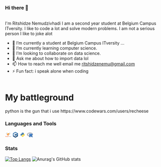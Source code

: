 ### Hi there 👋
 <br> I'm Ritshidze Nemudzivhadi I am a second year student at Belgium Campus ITversity.
 I like to code a lot and solve modern problems. I am not a serious person I like to joke alot<br>
 - 🔭 I’m currently a student at Belgium Campus ITversity ...
- 🌱 I’m currently learning computer science.
- 👯 I’m looking to collaborate on data science.
- 💬 Ask me about how to import data lol
- 📫 How to reach me well email me ritshidzenemu@gmail.com
- ⚡ Fun fact: i speak alone when coding 
<br><br>
 <h1>My battleground </h1>
 python is the gun that i use
 https://www.codewars.com/users/recheese
 
### Languages and Tools
<code><img height="20" src="https://raw.githubusercontent.com/github/explore/80688e429a7d4ef2fca1e82350fe8e3517d3494d/topics/tensorflow/tensorflow.png"></code>
<code><img height="20" src="https://raw.githubusercontent.com/github/explore/80688e429a7d4ef2fca1e82350fe8e3517d3494d/topics/cpp/cpp.png"></code>
<code><img height="20" src="https://raw.githubusercontent.com/github/explore/80688e429a7d4ef2fca1e82350fe8e3517d3494d/topics/python/python.png"></code>
<code><img height="20" src="https://raw.githubusercontent.com/github/explore/80688e429a7d4ef2fca1e82350fe8e3517d3494d/topics/r/r.png"></code>

 ### Stats
 [![Top Langs](https://github-readme-stats.vercel.app/api/top-langs/?username=xlt3h&layout=compact)](https://github.com/anuraghazra/github-readme-stats)
 ![Anurag's GitHub stats](https://github-readme-stats.vercel.app/api?username=xlt3h&show_icons=true&theme=gruvbox)


 
<!--
**Xlt3h/Xlt3h** is a ✨ _special_ ✨ repository because its `README.md` (this file) appears on your GitHub profile.

Here are some ideas to get you started:

- 🔭 I’m currently working on ...
- 🌱 I’m currently learning ...
- 👯 I’m looking to collaborate on ...
- 🤔 I’m looking for help with ...
- 💬 Ask me about ...
- 📫 How to reach me: ...
- 😄 Pronouns: ...
- ⚡ Fun fact: ...
-->
